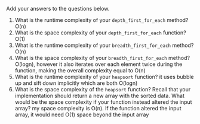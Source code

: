 Add your answers to the questions below.

1. What is the runtime complexity of your `depth_first_for_each` method?
O(n)
2. What is the space complexity of your `depth_first_for_each` function?
O(1)
3. What is the runtime complexity of your `breadth_first_for_each` method?
O(n)
4. What is the space complexity of your `breadth_first_for_each` method?
O(logn), however it also iterates over each element twice during the function, making the overall complexity equal to O(n)
5. What is the runtime complexity of your `heapsort` function?
it uses bubble up and sift down implicitly which are both O(logn)
6. What is the space complexity of the `heapsort` function? Recall that your implementation should return a new array with the sorted data. What would be the space complexity if your function instead altered the input array?
my space complexity is O(n). If the function altered the input array, it would need O(1) space beyond the input array

